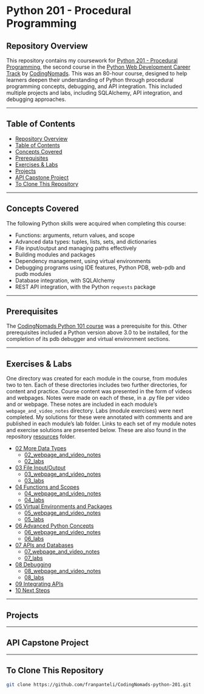 # Python 201 - Procedural Programming

## Repository Overview
This repository contains my coursework for [Python 201 - Procedural Programming](https://codingnomads.com/course/python-programming-201), the second course in the [Python Web Development Career Track](https://codingnomads.com/career-track/python-web-development-learn-python-bootcamp) by [CodingNomads](https://codingnomads.com/). This was an 80-hour course, designed to help learners deepen their understanding of Python through procedural programming concepts, debugging, and API integration. This included multiple projects and labs, including SQLAlchemy, API integration, and debugging approaches. 

---

## Table of Contents
- [Repository Overview](#repository-overview)
- [Table of Contents](#table-of-contents)
- [Concepts Covered](#concepts-covered)
- [Prerequisites](#prerequisites)
- [Exercises & Labs](#exercises--labs)
- [Projects](#projects)
- [API Capstone Project](#api-capstone-project)
- [To Clone This Repository](#to-clone-this-repository)
  
---

## Concepts Covered 
The following Python skills were acquired when completing this course:
- Functions: arguments, return values, and scope 
- Advanced data types: tuples, lists, sets, and dictionaries
- File input/output and managing paths effectively
- Building modules and packages 
- Dependency management, using virtual environments 
- Debugging programs using IDE features, Python PDB, web-pdb and pudb modules  
- Database integration, with SQLAlchemy
- REST API integration, with the Python `requests` package 

---

## Prerequisites
The [CodingNomads Python 101 course](https://github.com/franpanteli/CodingNomads-python-101) was a prerequisite for this. Other prerequisites included a Python version above 3.0 to be installed, for the completion of its pdb debugger and virtual environment sections.

---

## Exercises & Labs
One directory was created for each module in the course, from modules two to ten. Each of these directories includes two further directories, for content and practice. Course content was presented in the form of videos and webpages. Notes were made on each of these, in a .py file per video and or webpage. These notes are included in each module’s `webpage_and_video_notes` directory. Labs (module exercises) were next completed. My solutions for these were annotated with comments and are published in each module’s lab folder. Links to each set of my module notes and exercise solutions are presented below. These are also found in the repository [resources]([https://github.com/franpanteli/CodingNomads-python-201/tree/main/labs/resources) folder. 
- [02 More Data Types](labs/resources/02_more-datatypes)
  - [02_webpage_and_video_notes](labs/resources/02_more-datatypes/02_webpage_and_video_notes)
  - [02_labs](labs/resources/02_more-datatypes/02_labs)
- [03 File Input/Output](labs/resources/03_file-input-output)
  - [03_webpage_and_video_notes](labs/resources/03_file-input-output/03_webpage_and_video_notes)
  - [03_labs](labs/resources/03_file-input-output/03_labs)
- [04 Functions and Scopes](labs/resources/04_functions-and-scopes)
  - [04_webpage_and_video_notes](labs/resources/04_functions-and-scopes/04_webpage_and_video_notes)
  - [04_labs](labs/resources/04_functions-and-scopes/04_labs)
- [05 Virtual Environments and Packages](labs/resources/05_venvs-and-packages)
  - [05_webpage_and_video_notes](labs/resources/05_venvs-and-packages/05_webpage_and_video_notes)
  - [05_labs](labs/resources/05_venvs-and-packages/05_labs)
- [06 Advanced Python Concepts](labs/resources/06_advanced-python-concepts)
  - [06_webpage_and_video_notes](labs/resources/06_advanced-python-concepts/06_webpage_and_video_notes)
  - [06_labs](labs/resources/06_advanced-python-concepts/06_labs)
- [07 APIs and Databases](labs/resources/07_APIs_and_Databases)
  - [07_webpage_and_video_notes](labs/resources/07_APIs_and_Databases/07_webpage_and_video_notes)
  - [07_labs](labs/resources/07_APIs_and_Databases/07_labs)
- [08 Debugging](labs/resources/08_debugging)
  - [08_webpage_and_video_notes](labs/resources/08_debugging/08_webpage_and_video_notes)
  - [08_labs](labs/resources/08_debugging/08_labs)
- [09 Integrating APIs](labs/resources/09_Integrating_APIs)
- [10 Next Steps](labs/resources/10_Next_Steps)

---

## Projects

---

## API Capstone Project

---

## To Clone This Repository
```bash
git clone https://github.com/franpanteli/CodingNomads-python-201.git
